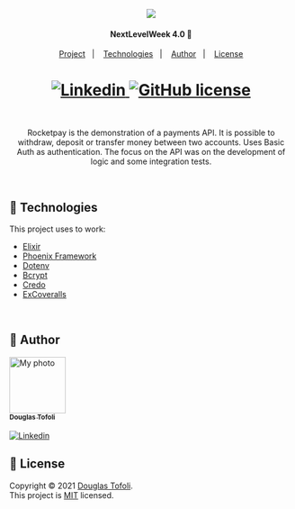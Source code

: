 <p align="center"><img src="https://www.vectorlogo.zone/logos/elixir-lang/elixir-lang-ar21.svg"/></p>
<h4 align="center">NextLevelWeek 4.0 🚀</h4>

<p align="center">
  <a href="#project">Project</a>&nbsp;&nbsp;&nbsp;|&nbsp;&nbsp;&nbsp;
  <a href="#technologies">Technologies</a>&nbsp;&nbsp;&nbsp;|&nbsp;&nbsp;&nbsp;
  <a href="#author">Author</a>&nbsp;&nbsp;&nbsp;|&nbsp;&nbsp;&nbsp;
  <a href="#license">License</a>
</p>

<h1 align="center">
  <a href="https://www.linkedin.com/in/douglastofoli/">
    <img alt="Linkedin" src="https://img.shields.io/badge/-Douglas%20Tofoli-9871F5?label=Linkedin&logo=linkedin&style=flat-square">
  </a>
  <a href="./LICENSE">
    <img alt="GitHub license" src="https://img.shields.io/github/license/douglastofoli/proffy?logo=mint&style=flat-square">
  </a>
</h1>

<br>

<p align="center" id="project">
  Rocketpay is the demonstration of a payments API. It is possible to withdraw, deposit or transfer money between two accounts. Uses Basic Auth as authentication. The focus on the API was on the development of logic and some integration tests. 
</p>

<br>

<h2 id="technologies">
  🚀 Technologies
</h2>

This project uses to work:

- [Elixir](https://elixir-lang.org/)
- [Phoenix Framework](https://www.phoenixframework.org/)
- [Dotenv](https://github.com/avdi/dotenv_elixir)
- [Bcrypt](https://github.com/riverrun/bcrypt_elixir)
- [Credo](https://github.com/rrrene/credo)
- [ExCoveralls](https://github.com/parroty/excoveralls)

<br>

<h2 id="author">
  👷️ Author
</h2>

<a href="https://github.com/douglastofoli/">
  <img src="https://avatars1.githubusercontent.com/u/3953162?v=4" width="100px;" alt="My photo"/>
  <br />
  <sub><b>Douglas Tofoli</b></sub>
</a>

<br />
<br />

<a href="https://www.linkedin.com/in/douglastofoli/">
  <img alt="Linkedin" src="https://img.shields.io/badge/-Douglas%20Tofoli-9871F5?label=Linkedin&logo=linkedin&style=flat-square">
</a>

<h2 id="license">
  📝 License
</h2>

Copyright © 2021 [Douglas Tofoli](https://github.com/douglastofoli).<br />
This project is [MIT](./LICENSE) licensed.
